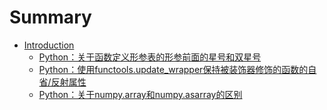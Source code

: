 # Summary

* [Introduction](README.md)
    * [Python：关于函数定义形参表的形参前面的星号和双星号](python001.md)
    * [Python：使用functools.update_wrapper保持被装饰器修饰的函数的自省/反射属性](python002.md)
    * [Python：关于numpy.array和numpy.asarray的区别](python003.md)


